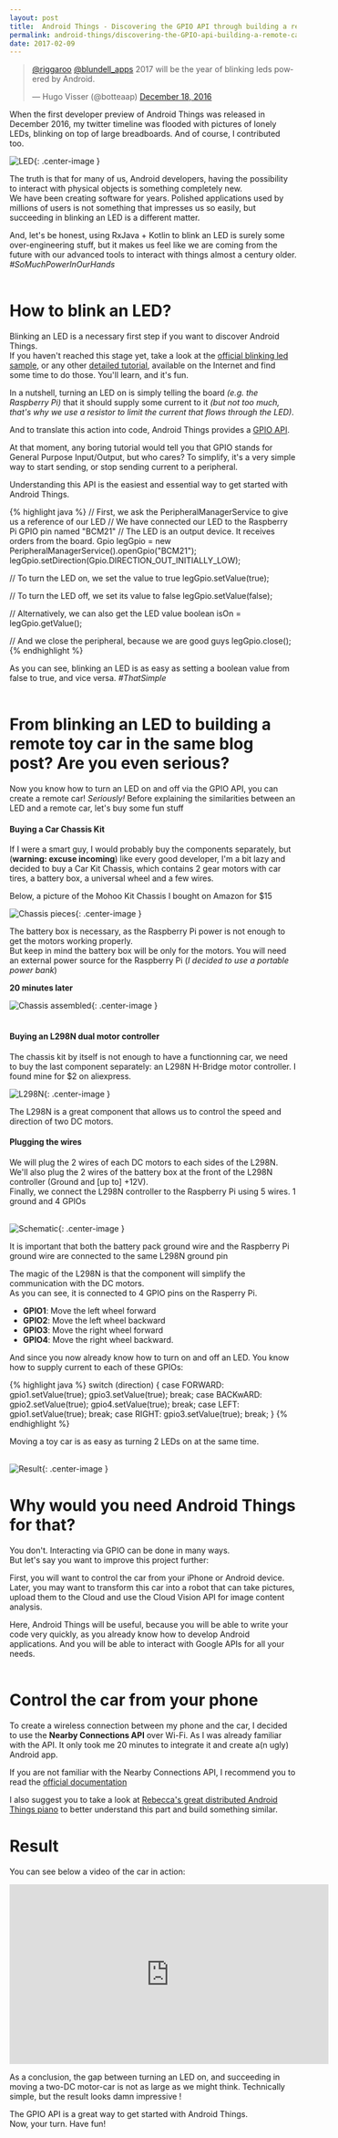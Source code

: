 ```yaml
---
layout: post
title:  Android Things - Discovering the GPIO API through building a remote car
permalink: android-things/discovering-the-GPIO-api-building-a-remote-car
date: 2017-02-09
---
```


<blockquote class="twitter-tweet" data-conversation="none" data-lang="en"><p lang="en" dir="ltr"><a href="https://twitter.com/riggaroo">@riggaroo</a> <a href="https://twitter.com/blundell_apps">@blundell_apps</a> 2017 will be the year of blinking leds powered by Android.</p>&mdash; Hugo Visser (@botteaap) <a href="https://twitter.com/botteaap/status/810406338123694080">December 18, 2016</a></blockquote>
<script async src="//platform.twitter.com/widgets.js" charset="utf-8"></script>


When the first developer preview of Android Things was released in December 2016, my twitter timeline was flooded with pictures of lonely LEDs, blinking on top of large breadboards.
And of course, I contributed too.

![LED][pic1_led]{: .center-image }

The truth is that for many of us, Android developers, having the possibility to interact with physical objects is something completely new.<br>
We have been creating software for years. Polished applications used by millions of users is not something that impresses us so easily, but succeeding in blinking an LED is a different matter.

And, let's be honest, using RxJava + Kotlin to blink an LED is surely some over-engineering stuff, but it makes us feel like we are coming from the future with our advanced tools to interact with things almost a century older. *#SoMuchPowerInOurHands*<br><br>


# How to blink an LED?

Blinking an LED is a necessary first step if you want to discover Android Things.<br>
If you haven't reached this stage yet, take a look at the [official blinking led sample][official-led-sample], or any other [detailed tutorial][detailed-led-tutorial], available on the Internet and find some time to do those. You'll learn, and it's fun.

In a nutshell, turning an LED on is simply telling the board *(e.g. the Raspberry Pi)* that it should supply some current to it *(but not too much, that's why we use a resistor to limit the current that flows through the LED)*.

And to translate this action into code, Android Things provides a [GPIO API][gpio-api].

At that moment, any boring tutorial would tell you that GPIO stands for General Purpose Input/Output, but who cares?
To simplify, it's a very simple way to start sending, or stop sending current to a peripheral.

Understanding this API is the easiest and essential way to get started with Android Things.

{% highlight java %}
// First, we ask the PeripheralManagerService to give us a reference of our LED
// We have connected our LED to the Raspberry Pi GPIO pin named "BCM21"
// The LED is an output device. It receives orders from the board.
Gpio legGpio = new PeripheralManagerService().openGpio("BCM21");
legGpio.setDirection(Gpio.DIRECTION_OUT_INITIALLY_LOW);

// To turn the LED on, we set the value to true
legGpio.setValue(true);

// To turn the LED off, we set its value to false
legGpio.setValue(false);

// Alternatively, we can also get the LED value
boolean isOn = legGpio.getValue();

// And we close the peripheral, because we are good guys
legGpio.close();
{% endhighlight %}

As you can see, blinking an LED is as easy as setting a boolean value from false to true, and vice versa.
*#ThatSimple*<br><br>

# From blinking an LED to building a remote toy car in the same blog post? Are you even serious?

Now you know how to turn an LED on and off via the GPIO API, you can create a remote car! *Seriously!*
Before explaining the similarities between an LED and a remote car, let's buy some fun stuff

#### Buying a Car Chassis Kit

If I were a smart guy, I would probably buy the components separately, but (**warning: excuse incoming**) like every good developer, I'm a bit lazy and decided to buy a Car Kit Chassis, which contains 2 gear motors with car tires, a battery box, a universal wheel and a few wires.

Below, a picture of the Mohoo Kit Chassis I bought on Amazon for $15

![Chassis pieces][pic2_chassis_before]{: .center-image }

The battery box is necessary, as the Raspberry Pi power is not enough to get the motors working properly.<br>
But keep in mind the battery box will be only for the motors. You will need an external power source for the Raspberry Pi (*I decided to use a portable power bank*)

**20 minutes later**

![Chassis assembled][pic3_chassis_after]{: .center-image }<br><br>


#### Buying an L298N dual motor controller

The chassis kit by itself is not enough to have a functionning car, we need to buy the last component separately: an L298N H-Bridge motor controller. I found mine for $2 on aliexpress.

![L298N][pic4_l298n]{: .center-image }<br>

The L298N is a great component that allows us to control the speed and direction of two DC motors.

#### Plugging the wires

We will plug the 2 wires of each DC motors to each sides of the L298N. We'll also plug the 2 wires of the battery box at the front of the L298N controller (Ground and [up to] +12V).<br>
Finally, we connect the L298N controller to the Raspberry Pi using 5 wires. 1 ground and 4 GPIOs<br><br>


![Schematic][pic5_fritzing]{: .center-image }<br>

It is important that both the battery pack ground wire and the Raspberry Pi ground wire are connected to the same L298N ground pin

The magic of the L298N is that the component will simplify the communication with the DC motors.<br>
As you can see, it is connected to 4 GPIO pins on the Rasperry Pi.

* **GPIO1**: Move the left wheel forward
* **GPIO2**: Move the left wheel backward
* **GPIO3**: Move the right wheel forward
* **GPIO4**: Move the right wheel backward.

And since you now already know how to turn on and off an LED. You know how to supply current to each of these GPIOs:

{% highlight java %}
switch (direction) {
  case FORWARD:
    gpio1.setValue(true);
    gpio3.setValue(true);
    break;
  case BACKwARD:
    gpio2.setValue(true);
    gpio4.setValue(true);
    break;
  case LEFT:
    gpio1.setValue(true);
    break;
  case RIGHT:
    gpio3.setValue(true);
    break;
}
{% endhighlight %}

Moving a toy car is as easy as turning 2 LEDs on at the same time.<br><br>


![Result][pic6_result]{: .center-image }<br>


# Why would you need Android Things for that?

You don't. Interacting via GPIO can be done in many ways.<br>
But let's say you want to improve this project further:

First, you will want to control the car from your iPhone or Android device. Later, you may want to transform this car into a robot that can take pictures, upload them to the Cloud and use the Cloud Vision API for image content analysis.

Here, Android Things will be useful, because you will be able to write your code very quickly, as you already know how to develop Android applications. And you will be able to interact with Google APIs for all your needs.<br><br>


# Control the car from your phone

To create a wireless connection between my phone and the car, I decided to use the **Nearby Connections API** over Wi-Fi. As I was already familiar with the API. It only took me 20 minutes to integrate it and create a(n ugly) Android app.<br>

If you are not familiar with the Nearby Connections API, I recommend you to read the [official documentation][nearby-doc]

I also suggest you to take a look at [Rebecca's great distributed Android Things piano][nearby-piano] to better understand this part and build something similar.<br>


# Result

You can see below a video of the car in action:

<iframe width="560" height="315" src="https://www.youtube.com/embed/FZgl8wn8cSY" frameborder="0" allowfullscreen></iframe><br>

As a conclusion, the gap between turning an LED on, and succeeding in moving a two-DC motor-car is not as large as we might think.
Technically simple, but the result looks damn impressive !

The GPIO API is a great way to get started with Android Things.<br>
Now, your turn. Have fun!

[official-led-sample]: https://github.com/androidthings/sample-simplepio/tree/master/blink
[detailed-led-tutorial]: https://androidthings.rocks/2017/01/08/your-first-blinking-led/
[gpio-api]: https://developer.android.com/things/sdk/pio/gpio.html
[l298n-video]: https://www.youtube.com/watch?v=AZSiqj0NZgU
[nearby-doc]: https://developers.google.com/nearby/
[nearby-piano]: https://riggaroo.co.za/android-things-building-distributed-piano/
[pic1_led]: /public/images/20170209/01_led.jpg
[pic2_chassis_before]: /public/images/20170209/02_chassis_before.jpg
[pic3_chassis_after]: /public/images/20170209/03_chassis_after.jpg
[pic4_l298n]: /public/images/20170209/04_l298n.jpg
[pic5_fritzing]: /public/images/20170209/05_fritzing.png
[pic6_result]: /public/images/20170209/06_result.jpg
